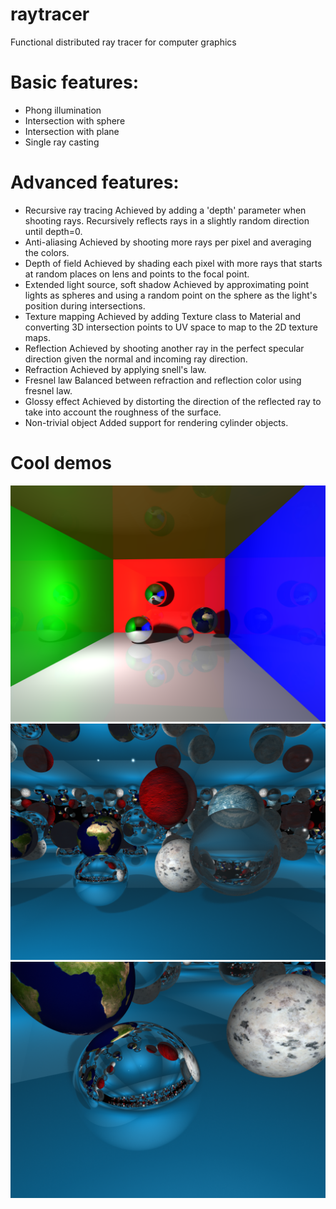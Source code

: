 # raytracer
Functional distributed ray tracer for computer graphics

# Basic features:
- Phong illumination
- Intersection with sphere
- Intersection with plane
- Single ray casting

# Advanced features:
- Recursive ray tracing
    Achieved by adding a 'depth' parameter when shooting rays. Recursively reflects rays in a slightly random direction until depth=0.
- Anti-aliasing
    Achieved by shooting more rays per pixel and averaging the colors.
- Depth of field
    Achieved by shading each pixel with more rays that starts at random places on lens and points to the focal point.
- Extended light source, soft shadow
    Achieved by approximating point lights as spheres and using a random point on the sphere as the light's position during intersections.
- Texture mapping
    Achieved by adding Texture class to Material and converting 3D intersection points to UV space to map to the 2D texture maps.
- Reflection
    Achieved by shooting another ray in the perfect specular direction given the normal and incoming ray direction.
- Refraction
    Achieved by applying snell's law.
- Fresnel law
    Balanced between refraction and reflection color using fresnel law.
- Glossy effect
    Achieved by distorting the direction of the reflected ray to take into account the roughness of the surface.
- Non-trivial object
    Added support for rendering cylinder objects.


# Cool demos
  ![box2](https://github.com/jordanleex13/raytracer/blob/master/demos/box/view_box_2.bmp)
  ![infmirror](https://github.com/jordanleex13/raytracer/blob/master/demos/infinity_mirror/view_infinite_mirror1.bmp)
  ![infmirrorclose](https://github.com/jordanleex13/raytracer/blob/master/demos/infinity_mirror/infinite_mirror_close_up.bmp)